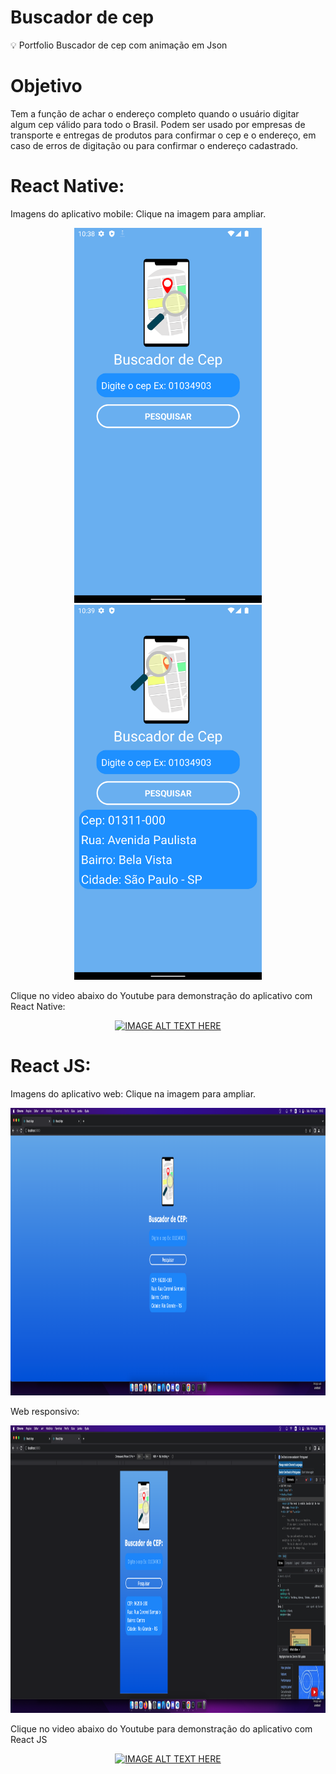 # Buscador de cep
:bulb: Portfolio Buscador de cep com animação em Json

# Objetivo

Tem a função de achar o endereço completo quando o usuário digitar algum cep válido para todo o Brasil.
Podem ser usado por empresas de transporte e entregas de produtos para confirmar o cep e o endereço, em caso de erros de digitação ou para confirmar o endereço cadastrado.

# React Native:

Imagens do aplicativo mobile:
Clique na imagem para ampliar.
<p align='center'>
  <img width='300' height='600' src='ReadmeImages/mob1.png'>
  <img width='300' height='600' src='ReadmeImages/mob2.png'>
</p>  

Clique no video abaixo do Youtube para demonstração do aplicativo com React Native:
<p align='center'>
<a href="http://www.youtube.com/watch?feature=player_embedded&v=GuNGqCHPNq0
" target="_blank"><img src="http://img.youtube.com/vi/GuNGqCHPNq0/0.jpg" 
alt="IMAGE ALT TEXT HERE" width="540" height="380" /></a>
</p>  

# React JS:

Imagens do aplicativo web:
Clique na imagem para ampliar.
<p align='center'>
  <img height="460" src='ReadmeImages/web1.png'>
</p>

  Web responsivo:
<p align='center'>
  <img  height="460" src='ReadmeImages/web2.png'>
</p>

Clique no video abaixo do Youtube para demonstração do aplicativo com React JS
<p align='center'>
<a href="http://www.youtube.com/watch?feature=player_embedded&v=GuNGqCHPNq0
" target="_blank"><img src="http://img.youtube.com/vi/GuNGqCHPNq0/0.jpg" 
alt="IMAGE ALT TEXT HERE" width="540" height="380" /></a>
</p>  


<!-- <a href="http://www.youtube.com/watch?feature=player_embedded&v=YOUTUBE_VIDEO_ID_HERE
" target="_blank"><img src="http://img.youtube.com/vi/YOUTUBE_VIDEO_ID_HERE/0.jpg" 
alt="IMAGE ALT TEXT HERE" width="240" height="180" border="10" /></a> -->
